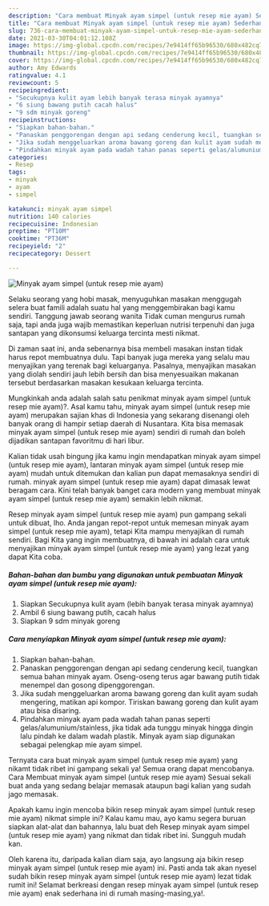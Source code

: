 ```yaml
---
description: "Cara membuat Minyak ayam simpel (untuk resep mie ayam) Sederhana dan Mudah Dibuat"
title: "Cara membuat Minyak ayam simpel (untuk resep mie ayam) Sederhana dan Mudah Dibuat"
slug: 736-cara-membuat-minyak-ayam-simpel-untuk-resep-mie-ayam-sederhana-dan-mudah-dibuat
date: 2021-03-30T04:01:12.108Z
image: https://img-global.cpcdn.com/recipes/7e9414ff65b96530/680x482cq70/minyak-ayam-simpel-untuk-resep-mie-ayam-foto-resep-utama.jpg
thumbnail: https://img-global.cpcdn.com/recipes/7e9414ff65b96530/680x482cq70/minyak-ayam-simpel-untuk-resep-mie-ayam-foto-resep-utama.jpg
cover: https://img-global.cpcdn.com/recipes/7e9414ff65b96530/680x482cq70/minyak-ayam-simpel-untuk-resep-mie-ayam-foto-resep-utama.jpg
author: Amy Edwards
ratingvalue: 4.1
reviewcount: 5
recipeingredient:
- "Secukupnya kulit ayam lebih banyak terasa minyak ayamnya"
- "6 siung bawang putih cacah halus"
- "9 sdm minyak goreng"
recipeinstructions:
- "Siapkan bahan-bahan."
- "Panaskan penggorengan dengan api sedang cenderung kecil, tuangkan semua bahan minyak ayam. Oseng-oseng terus agar bawang putih tidak menempel dan gosong dipenggorengan."
- "Jika sudah menggeluarkan aroma bawang goreng dan kulit ayam sudah mengering, matikan api kompor. Tiriskan bawang goreng dan kulit ayam atau bisa disaring."
- "Pindahkan minyak ayam pada wadah tahan panas seperti gelas/alumunium/stainless, jika tidak ada tunggu minyak hingga dingin lalu pindah ke dalam wadah plastik. Minyak ayam siap digunakan sebagai pelengkap mie ayam simpel."
categories:
- Resep
tags:
- minyak
- ayam
- simpel

katakunci: minyak ayam simpel 
nutrition: 140 calories
recipecuisine: Indonesian
preptime: "PT10M"
cooktime: "PT36M"
recipeyield: "2"
recipecategory: Dessert

---
```



![Minyak ayam simpel (untuk resep mie ayam)](https://img-global.cpcdn.com/recipes/7e9414ff65b96530/680x482cq70/minyak-ayam-simpel-untuk-resep-mie-ayam-foto-resep-utama.jpg)

Selaku seorang yang hobi masak, menyuguhkan masakan menggugah selera buat famili adalah suatu hal yang menggembirakan bagi kamu sendiri. Tanggung jawab seorang  wanita Tidak cuman mengurus rumah saja, tapi anda juga wajib memastikan keperluan nutrisi terpenuhi dan juga santapan yang dikonsumsi keluarga tercinta mesti nikmat.

Di zaman  saat ini, anda sebenarnya bisa membeli masakan instan tidak harus repot membuatnya dulu. Tapi banyak juga mereka yang selalu mau menyajikan yang terenak bagi keluarganya. Pasalnya, menyajikan masakan yang diolah sendiri jauh lebih bersih dan bisa menyesuaikan makanan tersebut berdasarkan masakan kesukaan keluarga tercinta. 



Mungkinkah anda adalah salah satu penikmat minyak ayam simpel (untuk resep mie ayam)?. Asal kamu tahu, minyak ayam simpel (untuk resep mie ayam) merupakan sajian khas di Indonesia yang sekarang disenangi oleh banyak orang di hampir setiap daerah di Nusantara. Kita bisa memasak minyak ayam simpel (untuk resep mie ayam) sendiri di rumah dan boleh dijadikan santapan favoritmu di hari libur.

Kalian tidak usah bingung jika kamu ingin mendapatkan minyak ayam simpel (untuk resep mie ayam), lantaran minyak ayam simpel (untuk resep mie ayam) mudah untuk ditemukan dan kalian pun dapat memasaknya sendiri di rumah. minyak ayam simpel (untuk resep mie ayam) dapat dimasak lewat beragam cara. Kini telah banyak banget cara modern yang membuat minyak ayam simpel (untuk resep mie ayam) semakin lebih nikmat.

Resep minyak ayam simpel (untuk resep mie ayam) pun gampang sekali untuk dibuat, lho. Anda jangan repot-repot untuk memesan minyak ayam simpel (untuk resep mie ayam), tetapi Kita mampu menyajikan di rumah sendiri. Bagi Kita yang ingin membuatnya, di bawah ini adalah cara untuk menyajikan minyak ayam simpel (untuk resep mie ayam) yang lezat yang dapat Kita coba.

<!--inarticleads1-->

##### Bahan-bahan dan bumbu yang digunakan untuk pembuatan Minyak ayam simpel (untuk resep mie ayam):

1. Siapkan Secukupnya kulit ayam (lebih banyak terasa minyak ayamnya)
1. Ambil 6 siung bawang putih, cacah halus
1. Siapkan 9 sdm minyak goreng




<!--inarticleads2-->

##### Cara menyiapkan Minyak ayam simpel (untuk resep mie ayam):

1. Siapkan bahan-bahan.
1. Panaskan penggorengan dengan api sedang cenderung kecil, tuangkan semua bahan minyak ayam. Oseng-oseng terus agar bawang putih tidak menempel dan gosong dipenggorengan.
1. Jika sudah menggeluarkan aroma bawang goreng dan kulit ayam sudah mengering, matikan api kompor. Tiriskan bawang goreng dan kulit ayam atau bisa disaring.
1. Pindahkan minyak ayam pada wadah tahan panas seperti gelas/alumunium/stainless, jika tidak ada tunggu minyak hingga dingin lalu pindah ke dalam wadah plastik. Minyak ayam siap digunakan sebagai pelengkap mie ayam simpel.




Ternyata cara buat minyak ayam simpel (untuk resep mie ayam) yang nikamt tidak ribet ini gampang sekali ya! Semua orang dapat mencobanya. Cara Membuat minyak ayam simpel (untuk resep mie ayam) Sesuai sekali buat anda yang sedang belajar memasak ataupun bagi kalian yang sudah jago memasak.

Apakah kamu ingin mencoba bikin resep minyak ayam simpel (untuk resep mie ayam) nikmat simple ini? Kalau kamu mau, ayo kamu segera buruan siapkan alat-alat dan bahannya, lalu buat deh Resep minyak ayam simpel (untuk resep mie ayam) yang nikmat dan tidak ribet ini. Sungguh mudah kan. 

Oleh karena itu, daripada kalian diam saja, ayo langsung aja bikin resep minyak ayam simpel (untuk resep mie ayam) ini. Pasti anda tak akan nyesel sudah bikin resep minyak ayam simpel (untuk resep mie ayam) lezat tidak rumit ini! Selamat berkreasi dengan resep minyak ayam simpel (untuk resep mie ayam) enak sederhana ini di rumah masing-masing,ya!.

